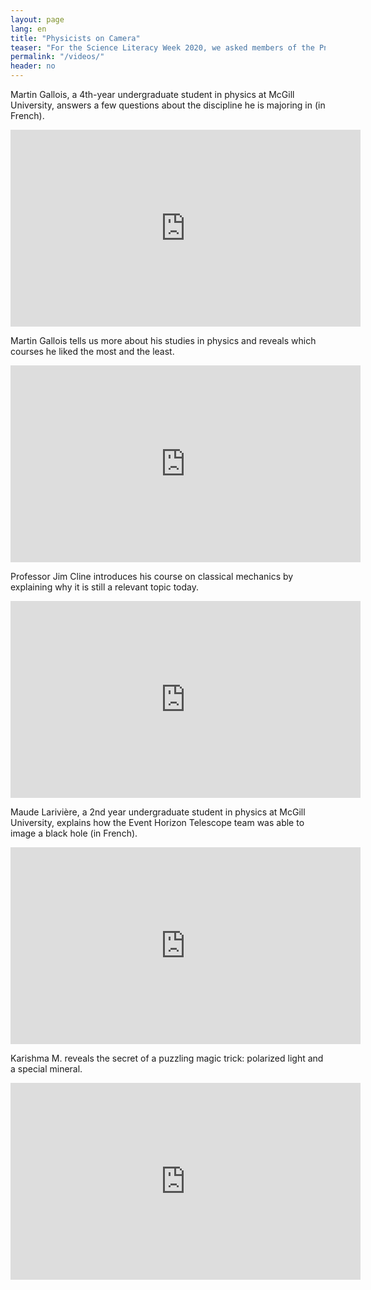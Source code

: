 ```yaml
---
layout: page
lang: en
title: "Physicists on Camera"
teaser: "For the Science Literacy Week 2020, we asked members of the Pnysics department at McGill to tell us about their field, from the greatest discoveries to the smallest perks. Here is what they shared with us!"
permalink: "/videos/"
header: no
---
```


Martin Gallois, a 4th-year undergraduate student in physics at McGill University, answers a few questions about the discipline he is majoring in (in French).

<iframe width="560" height="315" src="https://www.youtube.com/embed/m65xdA8AtyI" frameborder="0" allow="accelerometer; autoplay; clipboard-write; encrypted-media; gyroscope; picture-in-picture" allowfullscreen></iframe>


Martin Gallois tells us more about his studies in physics and reveals which courses he liked the most and the least.

<iframe width="560" height="315" src="https://www.youtube.com/embed/QgDUzwFIzuU" frameborder="0" allow="accelerometer; autoplay; clipboard-write; encrypted-media; gyroscope; picture-in-picture" allowfullscreen></iframe>


Professor Jim Cline introduces his course on classical mechanics by explaining why it is still a relevant topic today.

<iframe width="560" height="315" src="https://www.youtube.com/embed/ctN0eH7J4OM" frameborder="0" allow="accelerometer; autoplay; clipboard-write; encrypted-media; gyroscope; picture-in-picture" allowfullscreen></iframe>

Maude Larivière, a 2nd year undergraduate student in physics at McGill University, explains how the Event Horizon Telescope team was able to image a black hole (in French).

<iframe width="560" height="315" src="https://www.youtube.com/embed/mepSkwt0hIA" frameborder="0" allow="accelerometer; autoplay; clipboard-write; encrypted-media; gyroscope; picture-in-picture" allowfullscreen></iframe>

Karishma M. reveals the secret of a puzzling magic trick: polarized light and a special mineral.
<br>
<iframe width="560" height="315" src="https://www.youtube.com/embed/KhTQJxn7Adw" frameborder="0" allow="accelerometer; autoplay; clipboard-write; encrypted-media; gyroscope; picture-in-picture" allowfullscreen></iframe>
